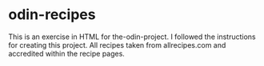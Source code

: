 # odin-recipes

This is an exercise in HTML for the-odin-project.
I followed the instructions for creating this project. All recipes taken from allrecipes.com and accredited within the recipe pages.